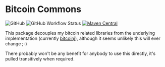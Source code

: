Bitcoin Commons
===============
![GitHub](https://img.shields.io/github/license/osslabz/bitcoin-commons)
![GitHub Workflow Status](https://img.shields.io/github/actions/workflow/status/osslabz/bitcoin-commons/build-on-push.yml?branch=main)
[![Maven Central](https://img.shields.io/maven-central/v/net.osslabz/bitcoin-commons?label=Maven%20Central)](https://search.maven.org/artifact/net.osslabz/bitcoin-commons)

This package decouples my bitcoin related libraries from the underlying implementation (currently [bitcoinj](https://bitcoinj.org/)), although it
seems unlikely this will ever change ;-)

There probably won't be any benefit for anybody to use this directly, it's pulled transitively when required.